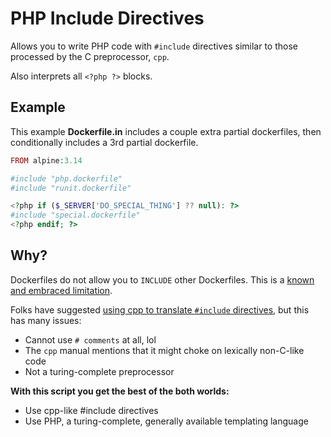 PHP Include Directives
======================

Allows you to write PHP code with `#include` directives similar to those
processed by the C preprocessor, `cpp`.

Also interprets all `<?php ?>` blocks.


Example
-------

This example **Dockerfile.in**  includes a couple extra partial dockerfiles,
then conditionally includes a 3rd partial dockerfile.

```php
FROM alpine:3.14

#include "php.dockerfile"
#include "runit.dockerfile"

<?php if ($_SERVER['DO_SPECIAL_THING'] ?? null): ?>
#include "special.dockerfile"
<?php endif; ?>
```

Why?
----

Dockerfiles do not allow you to `INCLUDE` other Dockerfiles. This is a
[known and embraced limitation](https://github.com/moby/moby/issues/735).

Folks have suggested [using cpp to translate `#include`
directives](https://github.com/moby/moby/issues/735#issuecomment-37273719),
but this has many issues:

- Cannot use `# comments` at all, lol
- The `cpp` manual mentions that it might choke on lexically non-C-like code
- Not a turing-complete preprocessor

**With this script you get the best of the both worlds:**

- Use cpp-like #include directives
- Use PHP, a turing-complete, generally available templating language


